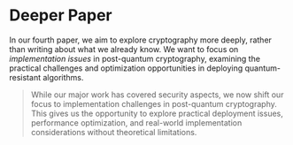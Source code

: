 # Deeper Paper

In our fourth paper, we aim to explore cryptography more deeply, rather than writing about what we already know. We want to focus on _implementation issues_ in post-quantum cryptography, examining the practical challenges and optimization opportunities in deploying quantum-resistant algorithms.

> While our major work has covered security aspects, we now shift our focus to implementation challenges in post-quantum cryptography. This gives us the opportunity to explore practical deployment issues, performance optimization, and real-world implementation considerations without theoretical limitations.
